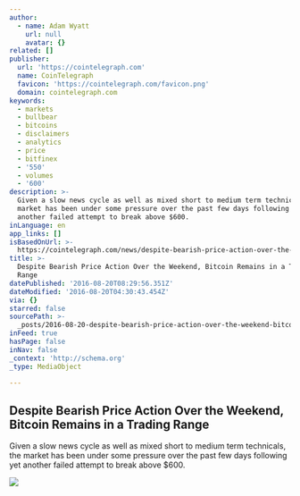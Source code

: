```yaml
---
author:
  - name: Adam Wyatt
    url: null
    avatar: {}
related: []
publisher:
  url: 'https://cointelegraph.com'
  name: CoinTelegraph
  favicon: 'https://cointelegraph.com/favicon.png'
  domain: cointelegraph.com
keywords:
  - markets
  - bullbear
  - bitcoins
  - disclaimers
  - analytics
  - price
  - bitfinex
  - '550'
  - volumes
  - '600'
description: >-
  Given a slow news cycle as well as mixed short to medium term technicals, the
  market has been under some pressure over the past few days following yet
  another failed attempt to break above $600.
inLanguage: en
app_links: []
isBasedOnUrl: >-
  https://cointelegraph.com/news/despite-bearish-price-action-over-the-weekend-bitcoin-remains-in-a-trading-range
title: >-
  Despite Bearish Price Action Over the Weekend, Bitcoin Remains in a Trading
  Range
datePublished: '2016-08-20T08:29:56.351Z'
dateModified: '2016-08-20T04:30:43.454Z'
via: {}
starred: false
sourcePath: >-
  _posts/2016-08-20-despite-bearish-price-action-over-the-weekend-bitcoin-remai.md
inFeed: true
hasPage: false
inNav: false
_context: 'http://schema.org'
_type: MediaObject

---
```

<article style=""><h1>Despite Bearish Price Action Over the Weekend, Bitcoin Remains in a Trading Range</h1><p>Given a slow news cycle as well as mixed short to medium term technicals, the market has been under some pressure over the past few days following yet another failed attempt to break above $600.</p><img src="https://lh3.googleusercontent.com/DXce0xR3Ynr-Eg4tVje68A8OHI6rdVd3ZQQLvLj0NqOT7DN-ERM6mBl7iWT6nZpkIFmKkQ8eR_SxT9ho9-9FuMMXK0sEVKME1VZD1MncaUScryzFqA_3TUUFk9oXimMr_Ld4-Ik6" /></article>
